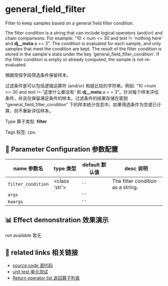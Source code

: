 # general_field_filter

Filter to keep samples based on a general field filter condition.

The filter condition is a string that can include logical operators (and/or) and chain comparisons. For example: "10 < num <= 30 and text != 'nothing here' and __dj__meta__.a == 3". The condition is evaluated for each sample, and only samples that meet the condition are kept. The result of the filter condition is stored in the sample's stats under the key 'general_field_filter_condition'. If the filter condition is empty or already computed, the sample is not re-evaluated.

根据常规字段筛选条件保留样本。

过滤条件是可以包括逻辑运算符 (and/or) 和链比较的字符串。例如: “10 &lt;num &lt;= 30 and text != '这里什么都没有' 和 __dj__meta__.a = = 3”。针对每个样本评估条件，并且仅保留满足条件的样本。过滤条件的结果存储在密钥 “general_field_filter_condition” 下的样本统计信息中。如果筛选条件为空或已计算，则不重新评估样本。

Type 算子类型: **filter**

Tags 标签: cpu

## 🔧 Parameter Configuration 参数配置
| name 参数名 | type 类型 | default 默认值 | desc 说明 |
|--------|------|--------|------|
| `filter_condition` | <class 'str'> | `''` | The filter condition as a string. |
| `args` |  | `''` |  |
| `kwargs` |  | `''` |  |

## 📊 Effect demonstration 效果演示
not available 暂无

## 🔗 related links 相关链接
- [source code 源代码](../../../data_juicer/ops/filter/general_field_filter.py)
- [unit test 单元测试](../../../tests/ops/filter/test_general_field_filter.py)
- [Return operator list 返回算子列表](../../Operators.md)
